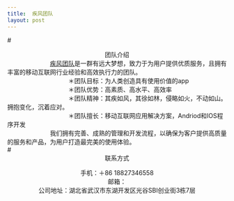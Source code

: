```yaml
---
title:  疾风团队
layout: post
---
```

#<center>团队介绍</center>&emsp;&emsp;&emsp;&emsp;&emsp;&emsp;&emsp;[疾风团队](https://bestjifeng.github.io)是一群有远大梦想，致力于为用户提供优质服务，且拥有丰富的移动互联网行业经验和高效执行力的团队。<br>&emsp;&emsp;&emsp;&emsp;&emsp;&emsp;&emsp;&emsp;&emsp;&emsp;＊团队目标：为人类创造具有使用价值的app<br>&emsp;&emsp;&emsp;&emsp;&emsp;&emsp;&emsp;&emsp;&emsp;&emsp;＊团队优势：高素质、高水平、高效率<br>&emsp;&emsp;&emsp;&emsp;&emsp;&emsp;&emsp;&emsp;&emsp;&emsp;＊团队精神：其疾如风，其徐如林，侵略如火，不动如山。拥抱变化，沉着应对。<br>&emsp;&emsp;&emsp;&emsp;&emsp;&emsp;&emsp;&emsp;&emsp;&emsp;＊团队擅长：移动互联网应用解决方案，Andriod和IOS程序开发<br>&emsp;&emsp;&emsp;&emsp;&emsp;&emsp;&emsp;我们拥有完善、成熟的管理和开发流程，以确保为客户提供高质量的服务和产品，为用户打造最完美的使用体验。<br>#<center>联系方式</center><center>手机：＋86 18827346558</center><center>邮箱：<jifengbestapp@gmail.com></center>
<center>公司地址：湖北省武汉市东湖开发区光谷SBI创业街3栋7层</center>